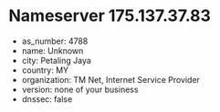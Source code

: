 # Nameserver 175.137.37.83

* as_number: 4788
* name: Unknown
* city: Petaling Jaya
* country: MY
* organization: TM Net, Internet Service Provider
* version: none of your business
* dnssec: false

